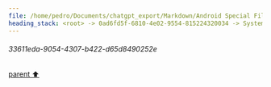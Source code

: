 ```yaml
---
file: /home/pedro/Documents/chatgpt_export/Markdown/Android Special File Objects.md
heading_stack: <root> -> 0ad6fd5f-6810-4e02-9554-815224320034 -> System -> 5813abb3-bc8f-4116-a4aa-0e0986508a91 -> System -> aaa2b7d1-41d5-4e04-9a47-4d88c4e6cc50 -> User -> 69acab58-9f38-48e0-83b1-285e483e7e67 -> Assistant -> aaa21991-06a5-4043-9e92-42d41a412bcf -> User -> f19b7b82-fd63-4dab-a860-43a7e82b037e -> Assistant -> aaa27689-13bb-4ff1-bc11-84a1945c2c3b -> User -> 33611eda-9054-4307-b422-d65d8490252e
---
```

###### 33611eda-9054-4307-b422-d65d8490252e
[parent ⬆️](#aaa27689-13bb-4ff1-bc11-84a1945c2c3b)
